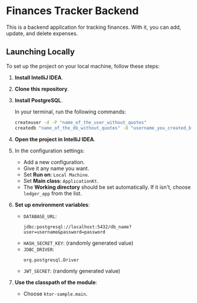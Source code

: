 # Finances Tracker Backend

This is a backend application for tracking finances. With it, you can add, update, and delete expenses.

## Launching Locally

To set up the project on your local machine, follow these steps:

1. **Install IntelliJ IDEA**.

2. **Clone this repository**.

3. **Install PostgreSQL**.

   In your terminal, run the following commands:
   ```bash
   createuser -d -P "name_of_the_user_without_quotes"
   createdb "name_of_the_db_without_quotes" -O "username_you_created_before"
   
4. **Open the project in IntelliJ IDEA**.

5. In the configuration settings:
   - Add a new configuration.
   - Give it any name you want.
   - Set **Run on**: `Local Machine`.
   - Set **Main class**: `ApplicationKt`.
   - The **Working directory** should be set automatically. If it isn't, choose `ledger_app` from the list.

6. **Set up environment variables**:
   - `DATABASE_URL`: 
     ```
     jdbc:postgresql://localhost:5432/db_name?user=username&password=password
     ```
   - `HASH_SECRET_KEY`: (randomly generated value)
   - `JDBC_DRIVER`: 
     ```
     org.postgresql.Driver
     ```
   - `JWT_SECRET`: (randomly generated value)

7. **Use the classpath of the module**: 
   - Choose `ktor-sample.main`.
